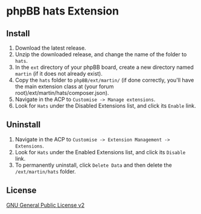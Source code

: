 # phpBB hats Extension

## Install

1. Download the latest release.
2. Unzip the downloaded release, and change the name of the folder to `hats`.
3. In the `ext` directory of your phpBB board, create a new directory named `martin` (if it does not already exist).
4. Copy the `hats` folder to `phpBB/ext/martin/` (if done correctly, you'll have the main extension class at (your forum root)/ext/martin/hats/composer.json).
5. Navigate in the ACP to `Customise -> Manage extensions`.
6. Look for `Hats` under the Disabled Extensions list, and click its `Enable` link.

## Uninstall

1. Navigate in the ACP to `Customise -> Extension Management -> Extensions`.
2. Look for `Hats` under the Enabled Extensions list, and click its `Disable` link.
3. To permanently uninstall, click `Delete Data` and then delete the `/ext/martin/hats` folder.

## License
[GNU General Public License v2](http://opensource.org/licenses/GPL-2.0)
